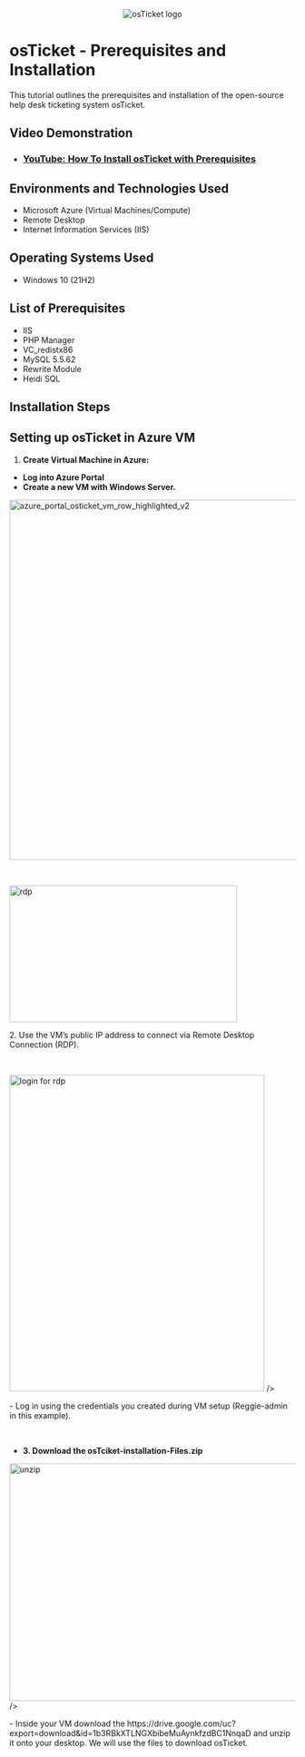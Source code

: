 <p align="center">
<img src="https://i.imgur.com/Clzj7Xs.png" alt="osTicket logo"/>
</p>

<h1>osTicket - Prerequisites and Installation</h1>
This tutorial outlines the prerequisites and installation of the open-source help desk ticketing system osTicket.<br />


<h2>Video Demonstration</h2>

- ### [YouTube: How To Install osTicket with Prerequisites](https://youtu.be/YIe4odQI5Wk?si=tG8oVeSK68Dl9j4F)

<h2>Environments and Technologies Used</h2>

- Microsoft Azure (Virtual Machines/Compute)
- Remote Desktop
- Internet Information Services (IIS)

<h2>Operating Systems Used </h2>

- Windows 10</b> (21H2)

<h2>List of Prerequisites</h2>

- IIS
- PHP Manager
- VC_redistx86
- MySQL 5.5.62
- Rewrite Module
- Heidi SQL

<h2>Installation Steps</h2>
<h2>Setting up osTicket in Azure VM</h2>

1. <strong>Create Virtual Machine in Azure:</strong>
- <strong>Log into Azure Portal</strong>
- <strong>Create a new VM with Windows Server.</strong>

<img width="2048" height="635" alt="azure_portal_osticket_vm_row_highlighted_v2" src="https://github.com/user-attachments/assets/318c88c3-0ade-407f-af3a-d08402ff3c63" />



<p>



</p>
<p>

</p>
<br />

<p>
<img width="401" height="241" alt="rdp" src="https://github.com/user-attachments/assets/9400c4d2-bc86-40ec-96b7-40d0844e0f20" />

</p>
<p>
2. Use the VM’s public IP address to connect via Remote Desktop Connection (RDP).
</p>
<br />

<p>
<img <img width="449" height="558" alt="login for rdp" src="https://github.com/user-attachments/assets/287916b9-f9c2-4c77-99a6-99e7d912ca61" />
/>
</p>
<p>
- Log in using the credentials you created during VM setup (Reggie-admin in this example).
</p>
<br />




- <strong>3. Download the osTciket-installation-Files.zip</strong>
<p>
  <img <img width="794" height="419" alt="unzip" src="https://github.com/user-attachments/assets/e9ee5a8d-0190-4fad-a7bc-8a8c7429f50b" />
 />
</p>
<p>
- Inside your VM download the https://drive.google.com/uc?export=download&id=1b3RBkXTLNGXbibeMuAynkfzdBC1NnqaD and unzip it onto your desktop. We will use the files to download osTicket.
</p>
<br />


